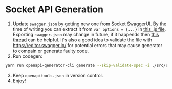 # Socket API Generation

1. Update `swagger.json` by getting new one from Socket SwaggerUI. By the time of writing you can extract it from `var options = {...}` in [this .js file](https://backend.movr.network/v2/swagger/swagger-ui-init.js). Exporting `swagger.json` may change in future, if it happends then [this thread](https://stackoverflow.com/questions/48525546/how-to-export-swagger-json-or-yaml) can be helpful. It's also a good idea to validate the file with https://editor.swagger.io/ for potential errors that may cause generator to compain or generate faulty code.
2. Run codegen:

```bash
yarn run openapi-generator-cli generate --skip-validate-spec -i ./src/services/EcoBridge/Socket/api/swagger.json -g typescript-fetch -o ./src/services/EcoBridge/Socket/api/generated --additional-properties=typescriptThreePlus=true && sed -i "1s;^;// @ts-nocheck\n;" ./src/**/generated/**/*.ts
```

3. Keep `openapitools.json` in version control.
4. Enjoy!
